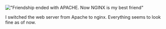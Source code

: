 !["Friendship ended with APACHE. Now NGINX is my best friend"](https://grejer.voxelmanip.se/friendship_ended_with_apache.png)

I switched the web server from Apache to nginx. Everything seems to look fine as of now.
